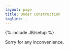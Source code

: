 ```yaml
---
layout: page
title: Under Construction
tagline: .
---
```

{% include JB/setup %}

Sorry for any inconvenience.



